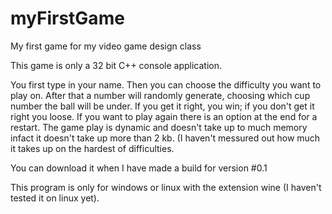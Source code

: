 myFirstGame
===========

My first game for my video game design class

This game is only a 32 bit C++ console application.

You first type in your name. Then you can choose the difficulty you want to play on. After that a number will randomly generate, choosing which cup number the ball will be under. If you get it right, you win; if you don't get it right you loose. If you want to play again there is an option at the end for a restart. The game play is dynamic and doesn't take up to much memory infact it doesn't take up more than 2 kb. (I haven't messured out how much it takes up on the hardest of difficulties.

You can download it when I have made a build for version #0.1

This program is only for windows or linux with the extension wine (I haven't tested it on linux yet).
